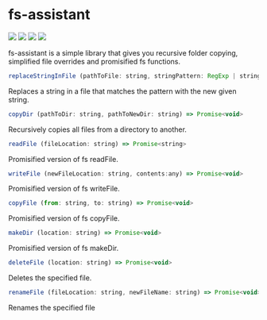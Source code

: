 # fs-assistant

![](https://badgen.net/npm/v/fs-assistant)
![](https://img.shields.io/bundlephobia/min/fs-assistant.svg)
![](https://img.shields.io/npm/types/fs-assistant.svg)
![](https://img.shields.io/npm/l/fs-assistant.svg)


fs-assistant is a simple library that gives you recursive folder copying, simplified file overrides and promisified fs functions.

```javascript
replaceStringInFile (pathToFile: string, stringPattern: RegExp | string, newString: string) => Promise<void>
```
Replaces a string in a file that matches the pattern with the new given string.

```javascript
copyDir (pathToDir: string, pathToNewDir: string) => Promise<void>
```
Recursively copies all files from a directory to another.

```javascript
readFile (fileLocation: string) => Promise<string>
```
Promisified version of fs readFile.

```javascript
writeFile (newFileLocation: string, contents:any) => Promise<void>
```
Promisified version of fs writeFile.

```javascript
copyFile (from: string, to: string) => Promise<void>
```
Promisified version of fs copyFile.

```javascript
makeDir (location: string) => Promise<void>
```
Promisified version of fs makeDir.

```javascript
deleteFile (location: string) => Promise<void>
```
Deletes the specified file.

```javascript
renameFile (fileLocation: string, newFileName: string) => Promise<void>
```
Renames the specified file